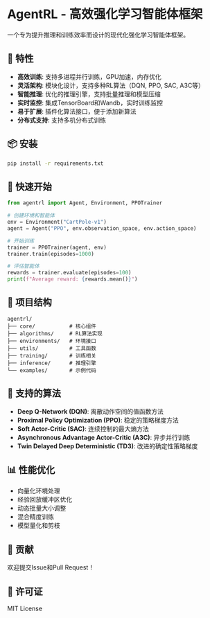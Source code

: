 # AgentRL - 高效强化学习智能体框架

一个专为提升推理和训练效率而设计的现代化强化学习智能体框架。

## 🚀 特性

- **高效训练**: 支持多进程并行训练，GPU加速，内存优化
- **灵活架构**: 模块化设计，支持多种RL算法（DQN, PPO, SAC, A3C等）
- **智能推理**: 优化的推理引擎，支持批量推理和模型压缩
- **实时监控**: 集成TensorBoard和Wandb，实时训练监控
- **易于扩展**: 插件化算法接口，便于添加新算法
- **分布式支持**: 支持多机分布式训练

## 📦 安装

```bash
pip install -r requirements.txt
```

## 🎯 快速开始

```python
from agentrl import Agent, Environment, PPOTrainer

# 创建环境和智能体
env = Environment("CartPole-v1")
agent = Agent("PPO", env.observation_space, env.action_space)

# 开始训练
trainer = PPOTrainer(agent, env)
trainer.train(episodes=1000)

# 评估智能体
rewards = trainer.evaluate(episodes=100)
print(f"Average reward: {rewards.mean()}")
```

## 📁 项目结构

```
agentrl/
├── core/           # 核心组件
├── algorithms/     # RL算法实现
├── environments/   # 环境接口
├── utils/          # 工具函数
├── training/       # 训练相关
├── inference/      # 推理引擎
└── examples/       # 示例代码
```

## 🔧 支持的算法

- **Deep Q-Network (DQN)**: 离散动作空间的值函数方法
- **Proximal Policy Optimization (PPO)**: 稳定的策略梯度方法
- **Soft Actor-Critic (SAC)**: 连续控制的最大熵方法
- **Asynchronous Advantage Actor-Critic (A3C)**: 异步并行训练
- **Twin Delayed Deep Deterministic (TD3)**: 改进的确定性策略梯度

## 📊 性能优化

- 向量化环境处理
- 经验回放缓冲区优化
- 动态批量大小调整
- 混合精度训练
- 模型量化和剪枝

## 🤝 贡献

欢迎提交Issue和Pull Request！

## 📄 许可证

MIT License